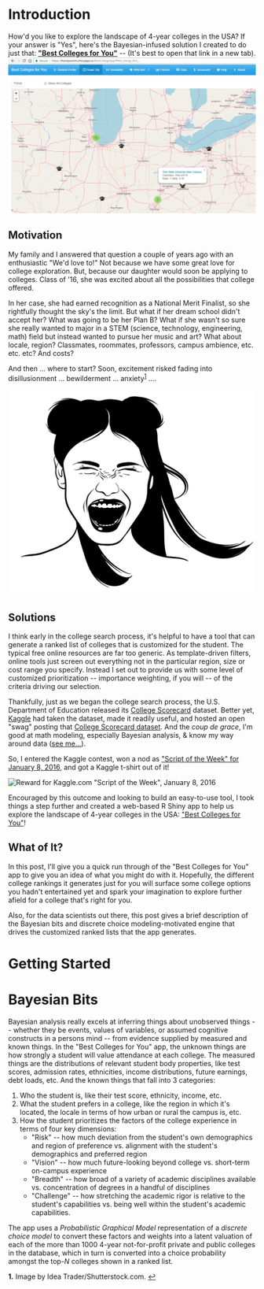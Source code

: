 # Introduction

How'd you like to explore the landscape of 4-year colleges in the USA? If your answer is "Yes", here's the Bayesian-infused solution I created to do just that: [**"Best Colleges for You"**](https://thompsonml.shinyapps.io/BestCollegeApp/) -- (It's best to open that link in a new tab).
![A virtual college roadtrip exploring colleges ranked just for you.](BestCollegeApp_roadtrip1.png)

## Motivation

My family and I answered that question a couple of years ago with an enthusiastic "We'd love to!"  Not because we have some great love for college exploration.  But, because our daughter would soon be applying to colleges.  Class of '16, she was excited about all the possibilities that college offered.  

In her case, she had earned recognition as a National Merit Finalist, so she rightfully thought the sky's the limit.  But what if her dream school didn't accept her?  What was going to be her Plan B?  What if she wasn't so sure she really wanted to major in a STEM (science, technology, engineering, math) field but instead wanted to pursue her music and art?  What about locale, region? Classmates, roommates, professors, campus ambience, etc. etc. etc?  And costs?

And then ... where to start? Soon, excitement risked fading into disillusionment ... bewilderment ... anxiety<sup id="a1">[1](#f1)</sup> ....


![by Idea Trader/Shutterstock.com](https://github.com/apollostream/College_Scorecard/blob/master/shutterstock_701062771.jpg) <!-- .element height="50%" width="50%" -->

## Solutions

I think early in the college search process, it's helpful to have a tool that can generate a ranked list of colleges that is customized for the student.  The typical free online resources are far too generic.  As template-driven filters, online tools just screen out everything not in the particular region, size or cost range you specify. Instead I set out to provide us with some level of customized prioritization -- importance weighting, if you will -- of the criteria driving our selection.  

Thankfully, just as we began the college search process, the U.S. Department of Education released its [College Scorecard](https://collegescorecard.ed.gov/data/) dataset.  Better yet, [Kaggle](https://kaggle.com) had taken the dataset, made it readily useful, and hosted an open "swag" posting that [College Scorecard dataset](https://collegescorecard.ed.gov/data/).  And the *coup de grace*, I'm good at math modeling, especially Bayesian analysis, & know my way around data ([see me...](https://www.linkedin.com/in/mlthomps/)).

So, I entered the Kaggle contest, won a nod as ["Script of the Week" for January 8, 2016](http://blog.kaggle.com/2016/02/19/december-2015-january-2016-scripts-of-the-week/), and got a Kaggle t-shirt out of it!

![Reward for Kaggle.com "Script of the Week", January 8, 2016](http://github.com/apollostream/College_Scorecard/blob/master/kaggle_tshirt.jpg)

Encouraged by this outcome and looking to build an easy-to-use tool, I took things a step further and created a web-based R Shiny app to help us explore the landscape of 4-year colleges in the USA: ["Best Colleges for You"](https://thompsonml.shinyapps.io/BestCollegeApp/)!

## What of It?

In this post, I'll give you a quick run through of the "Best Colleges for You" app to give you an idea of what you might do with it.  Hopefully, the different college rankings it generates just for you will surface some college options you hadn't entertained yet and spark your imagination to explore further afield for a college that's right for you.

Also, for the data scientists out there, this post gives a brief description of the Bayesian bits and discrete choice modeling-motivated engine that drives the customized ranked lists that the app generates.

# Getting Started

# Bayesian Bits

Bayesian analysis really excels at inferring things about unobserved things -- whether they be events, values of variables, or assumed cognitive constructs in a persons mind -- from evidence supplied by measured and known things.  In the "Best Colleges for You" app, the unknown things are how strongly a student will value attendance at each college.  The measured things are the distributions of relevant student body properties, like test scores, admission rates, ethnicities, income distributions, future earnings, debt loads, etc. And the known things that fall into 3 categories:
1. Who the student is, like their test score, ethnicity, income, etc.
2. What the student prefers in a college, like the region in which it's located, the locale in terms of how urban or rural the campus is, etc.
3. How the student prioritizes the factors of the college experience in terms of four key dimensions:
   - "Risk" -- how much deviation from the student's own demographics and region of preference vs. alignment with the student's demographics and preferred region
   - "Vision" -- how much future-looking beyond college vs. short-term on-campus experience
   - "Breadth" -- how broad of a variety of academic disciplines available vs. concentration of degrees in a handful of disciplines
   - "Challenge" -- how stretching the academic rigor is relative to the student's capabilities vs. being well within the student's academic capabilities.
    
The app uses a *Probabilistic Graphical Model* representation of a *discrete choice model* to convert these factors and weights into a latent valuation of each of the more than 1000 4-year not-for-profit private and public colleges in the database, which in turn is converted into a choice probability amongst the top-*N* colleges shown in a ranked list.

<b id="f1">1.</b> Image by Idea Trader/Shutterstock.com. [↩](#a1)

